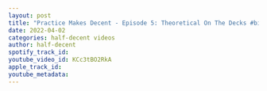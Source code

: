 ```yaml
---
layout: post
title: "Practice Makes Decent - Episode 5: Theoretical On The Decks #billmurray #wutang #hbk #wrestlemania"
date: 2022-04-02
categories: half-decent videos
author: half-decent
spotify_track_id: 
youtube_video_id: KCc3tBO2RkA
apple_track_id: 
youtube_metadata: 
---
```

